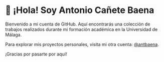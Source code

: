 # 👋 ¡Hola! Soy Antonio Cañete Baena

Bienvenido a mi cuenta de GitHub. Aquí encontrarás una colección de trabajos realizados durante mi formación académica en la Universidad de Málaga.

Para explorar mis proyectos personales, visita mi otra cuenta: [@antbaena](https://github.com/antbaena).

¡Gracias por pasarte por aquí!
